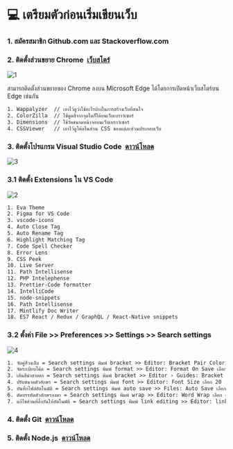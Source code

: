 # :computer: เตรียมตัวก่อนเริ่มเขียนเว็บ
<h3 align="left">1. สมัครสมาชิก Github.com และ Stackoverflow.com</h3>

<h3 align="left">2. ติดตั้งส่วนขยาย Chrome&nbsp;&nbsp;<a href="https://chrome.google.com/webstore/category/extensions">เว็บสโตร์</a></h3>

![1](https://github.com/1ttikorn/document-prepare/assets/38392149/68270c9f-1e94-4427-92fb-257606d4f640)

สามารถติดตั้งส่วนขยายของ Chrome ลงบน Microsoft Edge ได้โดยการเปิดหน้าเว็บสโตร์บน Edge เช่นกัน

```html
1. Wappalyzer  // เอาไว้ดูว่าใช้อะไรบ้างในการสร้างเว็บที่สนใจ
2. ColorZilla  // ใช้ดูดสีจากจุดใดก็ได้บนเว็บเบราว์เซอร์
3. Dimensions  // ใช้วัดขนาดหน้าจอบนเว็บเบราว์เซอร์
4. CSSViewer   // เอาไว้ดูโค้ดในส่วน CSS ของแต่ละส่วนประกอบเว็บ
```


<h3 align="left">3. ติดตั้งโปรแกรม Visual Studio Code&nbsp;&nbsp;<a href="https://code.visualstudio.com/">ดาวน์โหลด</a></h3>

![3](https://github.com/1ttikorn/document-prepare/assets/38392149/b34799c3-ca6e-4715-a275-7ac8e54993de)


### 3.1 ติดตั้ง Extensions ใน VS Code

![2](https://github.com/1ttikorn/document-prepare/assets/38392149/6b628933-9624-423b-96ca-9785d20dbb00)

```html
1. Eva Theme
2. Figma for VS Code
3. vscode-icons
4. Auto Close Tag 
5. Auto Rename Tag
6. Highlight Matching Tag
7. Code Spell Checker
8. Error Lens 
9. CSS Peek
10. Live Server
11. Path Intellisense
12. PHP Intelephense
13. Prettier-Code formatter
14. IntelliCode
15. node-snippets
16. Path Intellisense
17. Mintlify Doc Writer
18. ES7 React / Redux / GraphQL / React-Native snippets
```

### 3.2 ตั้งค่า File >> Preferences >> Settings >> Search settings

![4](https://github.com/1ttikorn/document-prepare/assets/38392149/f20749bb-1922-4d00-a3eb-a5d71ccb1238)


```html
1. จับคู่สีวงเล็บ = Search settings พิมพ์ bracket >> Editor: Bracket Pair Colorization เลือก ☑
2. จัดระเบียบโค้ด = Search settings พิมพ์ format >> Editor: Format On Save เลือก ☑
3. เส้นสีนำสายตา = Search settings พิมพ์ bracket >> Editor › Guides: Bracket Pairs เลือก true
4. ปรับขนาดตัวอักษร = Search settings พิมพ์ font >> Editor: Font Size เลือก 20
5. บันทึกไฟล์อัตโนมัติ = Search settings พิมพ์ auto save >> Files: Auto Save เลือก afterDelay
6. ตัดบรรทัดตัวอักษรลงมา = Search settings พิมพ์ wrap >> Editor: Word Wrap เลือก on
7. แก้ไขส่วนที่ลิ้งกันให้อัตโนมัติ = Search settings พิมพ์ link editing >> Editor: link editing เลือก ☑
```

<h3 align="left">4. ติดตั้ง Git&nbsp;&nbsp;<a href="https://git-scm.com/download/win">ดาวน์โหลด</a></h3>

<h3 align="left">5. ติดตั้ง Node.js&nbsp;&nbsp;<a href="https://nodejs.org/en/download">ดาวน์โหลด</a></h3>
<br>
<br>
